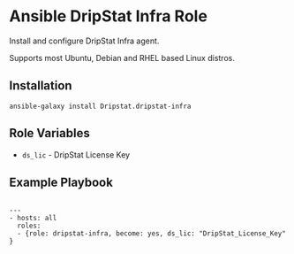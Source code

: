 # Ansible DripStat Infra Role

Install and configure DripStat Infra agent.

Supports most Ubuntu, Debian and RHEL based Linux distros.

## Installation

```
ansible-galaxy install Dripstat.dripstat-infra

```

## Role Variables

- `ds_lic` - DripStat License Key


## Example Playbook

```

---
- hosts: all
  roles:
  - {role: dripstat-infra, become: yes, ds_lic: "DripStat_License_Key" }
```
